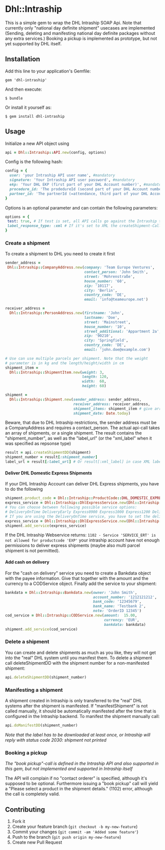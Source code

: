 # Dhl::Intraship

This is a simple gem to wrap the DHL Intraship SOAP Api. Note that currently only "national day definite shipment" usecases are implemented  (Sending, deleting and manifesting national day definite packages without any extra services.)
Booking a pickup is implemented as prototype, but not yet supported by DHL itself.

## Installation

Add this line to your application's Gemfile:

    gem 'dhl-intraship'

And then execute:

    $ bundle

Or install it yourself as:

    $ gem install dhl-intraship

## Usage

Initialize a new API object using

```ruby
api = Dhl::Intraship::API.new(config, options)
```

Config is the following hash:

```ruby
config = {
  user: 'your Intraship API user name', #mandatory
  signature: 'Your Intraship API user password', #mandatory
  ekp: 'Your DHL EKP (first part of your DHL Account number)', #mandatory
  procedure_id: 'The prodedureId (second part of your DHL Account number)', #optional, defaults to '01'
  partner_id: 'The partnerId (=attendance, third part of your DHL Account number)' #optional, defaults to '01'
}
```

Options is an optional parameter and can contain the following parameters:

```ruby
options = {
 test: true, # If test is set, all API calls go against the Intraship test system
 label_response_type: :xml # If it's set to XML the createShipment-Calls return the label data as XML instead of the PDF-Link
}
```

### Create a shipment

To create a shipment to DHL you need to create it first


```ruby
sender_address =
 Dhl::Intraship::CompanyAddress.new(company: 'Team Europe Ventures',
                                    contact_person: 'John Smith',
                                    street: 'Mohrenstraße',
                                    house_number: '60',
                                    zip: '10117',
                                    city: 'Berlin',
                                    country_code: 'DE',
                                    email: 'info@teameurope.net')

receiver_address =
  Dhl::Intraship::PersonAddress.new(firstname: 'John',
                                    lastname: 'Doe',
                                    street: 'Mainstreet',
                                    house_number: '10',
                                    street_additional: 'Appartment 2a',
                                    zip: '90210',
                                    city: 'Springfield',
                                    country_code: 'DE',
                                    email: 'john.doe@example.com')

# Use can use multiple parcels per shipment. Note that the weight
# parameter is in kg and the length/height/width in cm
shipment_item =
  Dhl::Intraship::ShipmentItem.new(weight: 3,
                                   length: 120,
                                   width:  60,
                                   height: 60)

shipment =
  Dhl::Intraship::Shipment.new(sender_address: sender_address,
                               receiver_address: receiver_address,
                               shipment_items: shipment_item # give array for multiple parcel shipment
                               shipment_date: Date.today)
```

Beware, that due to DHL Intraship restrictions, the sender address
must be a CompanyAddress and requires a contact_person.  The actual
api-call takes an array of shipments, or a single shipment.  The
result contains the "shipment_number", as well as the "label_url" (or
the "xml_label" when it was specified as repsonse type)

```ruby
result = api.createShipmentDD(shipment)
shipment_number = result[:shipment_number]
label_url = result[:label_url] # Or result[:xml_label] in case XML label was set in the options
```
#### Deliver DHL Domestic Express Shipments

If your DHL Intraship Account can deliver DHL Express shipments, you have to do the following

```ruby
shipment.product_code = Dhl::Intraship::ProductCode::DHL_DOMESTIC_EXPRESS # will set the product code to EXP
express_service = Dhl::Intraship::DhlExpressService.new(Dhl::Intraship::DhlExpressService::EXPRESS1200)
# You can choose between following possible service options:
# DeliveryOnTime DeliveryEarly Express0900 Express1000 Express1200 DeliveryAfternoon DeliveryEvening ExpressSaturday ExpressSunday
# If you are using the DeliveryOnTime service, you have to set the delivery time (format 'hh:mm'):
express_service = Dhl::Intraship::DhlExpressService.new(Dhl::Intraship::DhlExpressService::DELIVERY_ON_TIME, '14:00')
shipment.add_service(express_service)
```

If the DHL Intraship Webservice returns: `1102 - Service 'SERVICE_ERT'
is not allowed for productcode 'EXP'` your intraship account have not
enough permissions to deliver express shipments (maybe also multi
parcel shipment is not permitted).

#### Add cash on delivery

For the "cash on delivery" service you need to create a Bankdata object with the payee information.
Give that together with the amount and the currency to a CODService object. Finally add the service to your shipment:

```ruby
bankdata = Dhl::Intraship::Bankdata.new(owner: 'John Smith',
                                        account_number: '1212121212',
                                        bank_code: '12345679',
                                        bank_name: 'Testbank 2',
                                        note: 'OrderID 12345')
cod_service = Dhl::Intraship::CODService.new(amount:  15.00,
                                             currency: 'EUR',
                                             bankdata: bankdata)
shipment.add_service(cod_service)
```

### Delete a shipment

You can create and delete shipments as much as you like, they will not get into the "real" DHL system until you manifest them.
To delete a shipment call deleteShipmentDD with the shipment number for a non-manifested shipment:

```ruby
api.deleteShipmentDD(shipment_number)
```

### Manifesting a shipment

A shipment created in Intraship is only transferred to the "real" DHL systems after the shipment is manifested.
If "manifestShipment" is not called manually, it should be automatically manifested after the time that is configured in the Intraship backend.
To manifest the shipment manually call:

```ruby
api.doManifestDD(shipment_number)
```

*Note that the label has to be downloaded at least once, or Intraship will reply with status code 2030: shipment not printed*

### Booking a pickup

*The "book pickup"-call is defined in the Intraship API and also supported in this gem, but not implemented and supported in Intraship itself*

The API will complain if no "contact orderer" is specified, although it's supposed to be optional. Furthermore issuing a "book pickup" call will yield a  "Please select a product in the shipment details." (1102) error, although the call is completely valid.

## Contributing

1. Fork it
2. Create your feature branch (`git checkout -b my-new-feature`)
3. Commit your changes (`git commit -am 'Added some feature'`)
4. Push to the branch (`git push origin my-new-feature`)
5. Create new Pull Request
